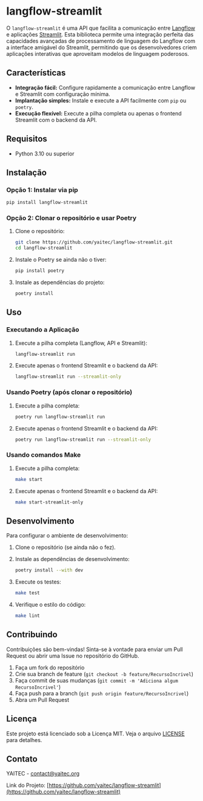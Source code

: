 # langflow-streamlit

O `langflow-streamlit` é uma API que facilita a comunicação entre [Langflow](https://github.com/logspace-ai/langflow) e aplicações [Streamlit](https://streamlit.io/). Esta biblioteca permite uma integração perfeita das capacidades avançadas de processamento de linguagem do Langflow com a interface amigável do Streamlit, permitindo que os desenvolvedores criem aplicações interativas que aproveitam modelos de linguagem poderosos.

## Características

- **Integração fácil:** Configure rapidamente a comunicação entre Langflow e Streamlit com configuração mínima.
- **Implantação simples:** Instale e execute a API facilmente com `pip` ou `poetry`.
- **Execução flexível:** Execute a pilha completa ou apenas o frontend Streamlit com o backend da API.

## Requisitos

- Python 3.10 ou superior

## Instalação

### Opção 1: Instalar via pip

```bash
pip install langflow-streamlit
```

### Opção 2: Clonar o repositório e usar Poetry

1. Clone o repositório:
   ```bash
   git clone https://github.com/yaitec/langflow-streamlit.git
   cd langflow-streamlit
   ```

2. Instale o Poetry se ainda não o tiver:
   ```bash
   pip install poetry
   ```

3. Instale as dependências do projeto:
   ```bash
   poetry install
   ```

## Uso

### Executando a Aplicação

1. Execute a pilha completa (Langflow, API e Streamlit):
   ```bash
   langflow-streamlit run
   ```

2. Execute apenas o frontend Streamlit e o backend da API:
   ```bash
   langflow-streamlit run --streamlit-only
   ```

### Usando Poetry (após clonar o repositório)

1. Execute a pilha completa:
   ```bash
   poetry run langflow-streamlit run
   ```

2. Execute apenas o frontend Streamlit e o backend da API:
   ```bash
   poetry run langflow-streamlit run --streamlit-only
   ```

### Usando comandos Make

1. Execute a pilha completa:
   ```bash
   make start
   ```

2. Execute apenas o frontend Streamlit e o backend da API:
   ```bash
   make start-streamlit-only
   ```

## Desenvolvimento

Para configurar o ambiente de desenvolvimento:

1. Clone o repositório (se ainda não o fez).
2. Instale as dependências de desenvolvimento:
   ```bash
   poetry install --with dev
   ```

3. Execute os testes:
   ```bash
   make test
   ```

4. Verifique o estilo do código:
   ```bash
   make lint
   ```

## Contribuindo

Contribuições são bem-vindas! Sinta-se à vontade para enviar um Pull Request ou abrir uma Issue no repositório do GitHub.

1. Faça um fork do repositório
2. Crie sua branch de feature (`git checkout -b feature/RecursoIncrivel`)
3. Faça commit de suas mudanças (`git commit -m 'Adiciona algum RecursoIncrivel'`)
4. Faça push para a branch (`git push origin feature/RecursoIncrivel`)
5. Abra um Pull Request

## Licença

Este projeto está licenciado sob a Licença MIT. Veja o arquivo [LICENSE](./LICENSE) para detalhes.

## Contato

YAITEC - contact@yaitec.org

Link do Projeto: [https://github.com/yaitec/langflow-streamlit](https://github.com/yaitec/langflow-streamlit)
